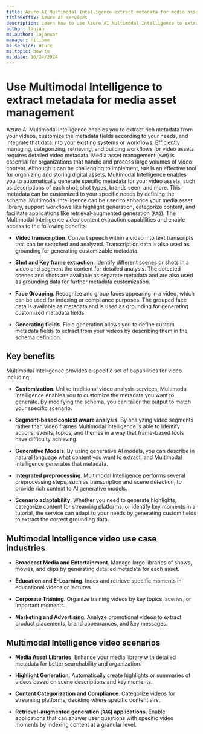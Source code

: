 ```yaml
---
title: Azure AI Multimodal Intelligence extract metadata for media asset management
titleSuffix: Azure AI services
description: Learn how to use Azure AI Multimodal Intelligence to extract metadata for media asset management
author: laujan
ms.author: lajanuar
manager: nitinme
ms.service: azure
ms.topic: how-to
ms.date: 10/24/2024
---
```


# Use Multimodal Intelligence to extract metadata for media asset management

Azure AI Multimodal Intelligence enables you to extract rich metadata from your videos, customize the metadata fields according to your needs, and integrate that data into your existing  systems or workflows. Efficiently managing, categorizing, retrieving, and building workflows for video assets requires detailed video metadata. Media asset management (`MAM`) is essential for organizations that handle and process large volumes of video content. Although it can be challenging to implement, `MAM` is an effective tool for organizing and storing digital assets. Multimodal Intelligence enables you to automatically generate specific metadata for your video assets, such as descriptions of each shot, shot types, brands seen, and more. This metadata can be customized to your specific needs by defining the schema. Multimodal Intelligence can be used to enhance your media asset library, support workflows like highlight generation, categorize content, and facilitate applications like retrieval-augmented generation (`RAG`). The Multimodal Intelligence video content extraction capabilities and enable access to the following benefits:

* **Video transcription**. Convert speech within a video into text transcripts that can be searched and analyzed. Transcription data is also used as grounding for generating customizable metadata.

* **Shot and Key frame extraction**. Identify different scenes or shots in a video and segment the content for detailed analysis. The detected scenes and shots are available as separate metadata and are also used as grounding data for further metadata customization.

* **Face Grouping**. Recognize and group faces appearing in a video, which can be used for indexing or compliance purposes. The grouped face data is available as metadata and is used as grounding for generating customized metadata fields.

* **Generating fields**. Field generation allows you to define custom metadata fields to extract from your videos by describing them in the schema definition.

## Key benefits

Multimodal Intelligence provides a specific set of capabilities for video including:

* **Customization**. Unlike traditional video analysis services, Multimodal Intelligence enables you to customize the metadata you want to generate. By modifying the schema, you can tailor the output to match your specific scenario.

* **Segment-based context aware analysis**. By analyzing video segments rather than video frames Multimodal intelligence is able to identify actions, events, topics, and themes in a way that frame-based tools have difficulty achieving.

* **Generative Models**. By using generative AI models, you can describe in natural language what content you want to extract, and Multimodal Intelligence generates that metadata.

*    **Integrated preprocessing**. Multimodal Intelligence performs several preprocessing steps, such as transcription and scene detection, to provide rich context to AI generative models.

*    **Scenario adaptability**. Whether you need to generate highlights, categorize content for streaming platforms, or identify key moments in a tutorial, the service can adapt to your needs by generating custom fields to extract the correct grounding data.

## Multimodal Intelligence video use case industries

* **Broadcast Media and Entertainment**. Manage large libraries of shows, movies, and clips by generating detailed metadata for each asset.

* **Education and E-Learning**. Index and retrieve specific moments in educational videos or lectures.

* **Corporate Training**. Organize training videos by key topics, scenes, or important moments.

* **Marketing and Advertising**. Analyze promotional videos to extract product placements, brand appearances, and key messages.

## Multimodal Intelligence video scenarios

* **Media Asset Libraries**. Enhance your media library with detailed metadata for better searchability and organization.

* **Highlight Generation**. Automatically create highlights or summaries of videos based on scene descriptions and key moments.

* **Content Categorization and Compliance**. Categorize videos for streaming platforms, deciding where specific content airs.

* **Retrieval-augmented generation (`RAG`) applications**. Enable applications that can answer user questions with specific video moments by indexing content at a granular level.

